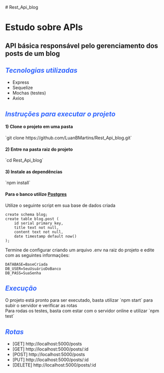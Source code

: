 <p># Rest_Api_blog</p>
<h1>Estudo sobre APIs</h1>
<h2>API b&aacute;sica respons&aacute;vel pelo gerenciamento dos posts de um blog</h2>
<h2><em><span style="color: #3366ff;">Tecnologias utilizadas</span></em></h2>
<ul>
<li>Express</li>
<li>Sequelize</li>
<li>Mochas (testes)</li>
<li>Axios</li>
</ul>
<h2><em><span style="color: #3366ff;">Instru&ccedil;&otilde;es para executar o projeto</span></em></h2>
<h4>1) Clone o projeto em uma pasta</h4>
`git clone https://github.com/LuanBMartins/Rest_Api_blog.git`
<h4>2) Entre na pasta raiz do projeto</h4>
`cd Rest_Api_blog`
<h4>3) Instale as depend&ecirc;ncias</h4>
`npm install`
<h4>Para o banco utilize <a href="https://www.postgresql.org/">Postgres</a></h4>
<p>Utilize o seguinte script em sua base de dados criada</p>

```
create schema blog;
create table blog.post (
    id serial primary key,
    title text not null,
    content text not null,
    date timestamp default now()
); 
```
Termine de configurar criando um arquivo .env na raiz do projeto e edite com as seguintes informações:  
```
DATABASE=BaseCriada
DB_USER=SeuUsuárioDoBanco
DB_PASS=SuaSenha
```
<h2><em><span style="color: #3366ff;">Execução</span></em></h2>
O projeto está pronto para ser executado, basta utilizar `npm start` para subir o servidor e verificar as rotas<br>
Para rodas os testes, basta com estar com o servidor online e utilizar `npm test`

</p>
<h2><em><span style="color: #3366ff;">Rotas</span></em></h2>
<ul>
<li>[GET] http://localhost:5000/posts</li>
<li>[GET] http://localhost:5000/posts/:id</li>
<li>[POST] http://localhost:5000/posts</li>
<li>[PUT] http://localhost:5000/posts/:id</li>
<li>[DELETE] http://localhost:5000/posts/:id</li>
</ul>
